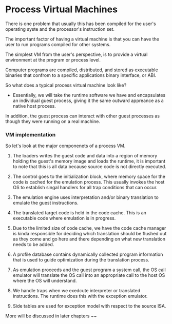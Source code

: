 # Process Virtual Machines

There is one problem that usually this has been compiled for the user's operating syste and the processor's instruction set.

The important factor of having a virtual machine is that you can have the user to run programs compiled for other systems. 

The simplest VM from the user's perspective, is to provide a virtual environment at the program or process level. 

Computer programs are compiled, distributed, and stored as executable binaries that confrom to a specific applications binary interface, or ABI. 

So what does a typical process virtual machine look like? 
* Essentially, we will take the runtime software we have and encapsulates an individual guest process, giving it the same outward appreance as a native host process. 

In addition, the guest process can interact with other guest processes as though they were running on a real machine. 

### VM implementation 

So let's look at the major componenets of a process VM.

1) The loaders writes the guest code and data into a region of memory holding the guest's memory image and loads the runtime, it is important to note that this is all data because source code is not directly executed. 

2) The control goes to the initialization block, where memory space for the code is cached for the emulation process. This usually invokes the host OS to establish singal handlers for all trap conditions that can occur. 

3) The emulation engine uses interpretation and/or binary translation to emulate the guest instructions. 

4) The translated target code is held in the code cache. This is an executable code where emulation is in progress. 

5) Due to the limited size of code cache, we have the code cache manager is kinda responsible for deciding which translation should be flushed out as they come and go here and there depending on what new translation needs to be added. 

6) A profile database contains dynamically collected program information that is used to guide optimization during the translation process. 

7) As emulation proceeds and the guest program a system call, the OS call emulator will translate the OS call into an appropriate call to the host OS where the OS will understand. 

8) We handle traps when we exedcute interpreter or translated instructions. The runtime does this with the exception emulator. 

9) Side tables are used for exception model with respect to the source ISA. 

More will be discussed in later chapters ~~ 
 





